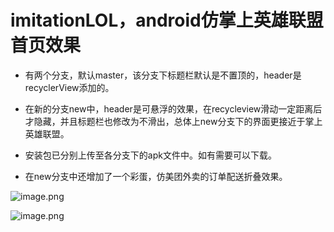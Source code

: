 # imitationLOL，android仿掌上英雄联盟首页效果

* 有两个分支，默认master，该分支下标题栏默认是不置顶的，header是recyclerView添加的。

* 在新的分支new中，header是可悬浮的效果，在recycleview滑动一定距离后才隐藏，并且标题栏也修改为不滑出，总体上new分支下的界面更接近于掌上英雄联盟。

* 安装包已分别上传至各分支下的apk文件中。如有需要可以下载。

* 在new分支中还增加了一个彩蛋，仿美团外卖的订单配送折叠效果。

![image.png](https://github.com/wapchief/imitationLOL/blob/master/Image/2017-06-28%2011_06_20.gif?raw=true)

![image.png](http://upload-images.jianshu.io/upload_images/2858691-e2a9d0885f4acc57.png?imageMogr2/auto-orient/strip%7CimageView2/2/w/480)
